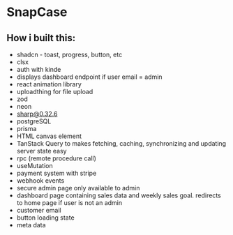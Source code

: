 # SnapCase

## How i built this:

- shadcn - toast, progress, button, etc
- clsx
- auth with kinde
- displays dashboard endpoint if user email = admin
- react animation library
- uploadthing for file upload
- zod
- neon
- sharp@0.32.6
- postgreSQL
- prisma
- HTML canvas element
- TanStack Query to makes fetching, caching, synchronizing and updating server state easy
- rpc (remote procedure call)
- useMutation
- payment system with stripe
- webhook events
- secure admin page only available to admin
- dashboard page containing sales data and weekly sales goal. redirects to home page if user is not an admin
- customer email
- button loading state
- meta data
